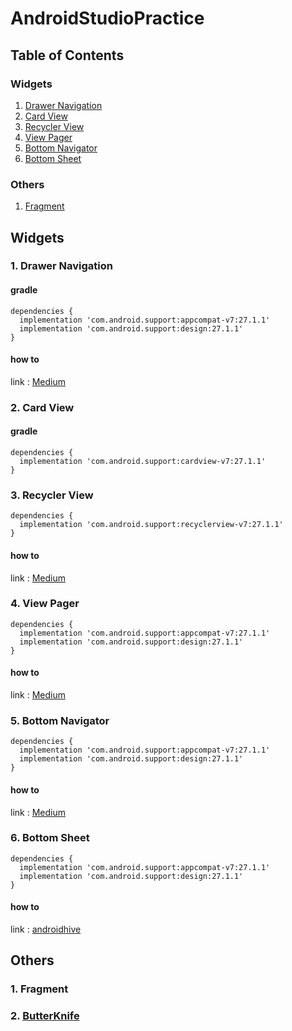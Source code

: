 # AndroidStudioPractice

## Table of Contents
### Widgets
1. [Drawer Navigation](#1-drawer-navigation)
2. [Card View](#2-card-view)
3. [Recycler View](#3-recycler-view)
4. [View Pager](#4-view-pager)
5. [Bottom Navigator](#5-bottom-navigator)
6. [Bottom Sheet](#6-bottom-sheet)
### Others
1. [Fragment](#1-fragment)

## Widgets
### 1. Drawer Navigation
#### gradle
```
dependencies {
  implementation 'com.android.support:appcompat-v7:27.1.1'
  implementation 'com.android.support:design:27.1.1'
}
```
#### how to
link : [Medium](https://medium.com/@tanakorn0412/%E0%B8%81%E0%B8%B2%E0%B8%A3%E0%B8%97%E0%B8%B3-drawer-navigator-%E0%B9%81%E0%B8%96%E0%B8%9A%E0%B9%80%E0%B8%A1%E0%B8%99%E0%B8%B9%E0%B8%8B%E0%B9%88%E0%B8%AD%E0%B8%99%E0%B9%84%E0%B8%94%E0%B9%89-a60279d65ba)

### 2. Card View
#### gradle
```
dependencies {
  implementation 'com.android.support:cardview-v7:27.1.1'
}
```
### 3. Recycler View
```
dependencies {
  implementation 'com.android.support:recyclerview-v7:27.1.1'
}
```
#### how to
link : [Medium](https://medium.com/@tanakorn0412/%E0%B8%81%E0%B8%B2%E0%B8%A3%E0%B8%97%E0%B8%B3-recycler-view-%E0%B8%95%E0%B8%B1%E0%B8%A7%E0%B9%81%E0%B8%AA%E0%B8%94%E0%B8%87-list-%E0%B8%82%E0%B9%89%E0%B8%AD%E0%B8%A1%E0%B8%B9%E0%B8%A5-a757535c43fd)
### 4. View Pager
```
dependencies {
  implementation 'com.android.support:appcompat-v7:27.1.1'
  implementation 'com.android.support:design:27.1.1'
}
```
#### how to
link : [Medium](https://medium.com/@tanakorn0412/android-studio-%E0%B8%81%E0%B8%B2%E0%B8%A3%E0%B8%97%E0%B8%B3-viewpager-%E0%B8%AB%E0%B8%99%E0%B9%89%E0%B8%B2%E0%B8%95%E0%B9%88%E0%B8%B2%E0%B8%87%E0%B8%AA%E0%B8%A5%E0%B8%B1%E0%B8%9A%E0%B8%94%E0%B9%89%E0%B8%A7%E0%B8%A2%E0%B8%81%E0%B8%B2%E0%B8%A3%E0%B8%9B%E0%B8%B1%E0%B8%94-%E0%B8%8B%E0%B9%89%E0%B8%B2%E0%B8%A2-%E0%B8%82%E0%B8%A7%E0%B8%B2-9dd61b540c59)
### 5. Bottom Navigator
```
dependencies {
  implementation 'com.android.support:appcompat-v7:27.1.1'
  implementation 'com.android.support:design:27.1.1'
}
```
#### how to
link : [Medium](https://developers.ascendcorp.com/bottom-navigation-view-android-support-library-25-0-0-b019e8fb30f7)
### 6. Bottom Sheet
```
dependencies {
  implementation 'com.android.support:appcompat-v7:27.1.1'
  implementation 'com.android.support:design:27.1.1'
}
```
#### how to
link : [androidhive](https://www.androidhive.info/2017/12/android-working-with-bottom-sheet/)

## Others
### 1. Fragment
### 2. [ButterKnife](http://jakewharton.github.io/butterknife/)
